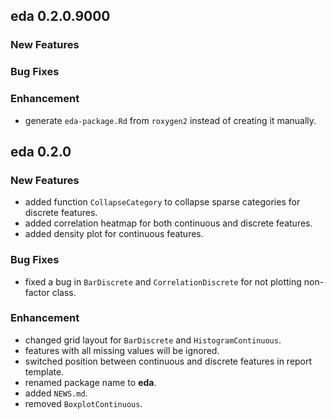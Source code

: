 ## eda 0.2.0.9000

### New Features


### Bug Fixes


### Enhancement
* generate `eda-package.Rd` from `roxygen2` instead of creating it manually.

## eda 0.2.0

### New Features
* added function `CollapseCategory` to collapse sparse categories for discrete features.
* added correlation heatmap for both continuous and discrete features.
* added density plot for continuous features.

### Bug Fixes

* fixed a bug in `BarDiscrete` and `CorrelationDiscrete` for not plotting non-factor class.

### Enhancement

* changed grid layout for `BarDiscrete` and `HistogramContinuous`.
* features with all missing values will be ignored.
* switched position between continuous and discrete features in report template.
* renamed package name to **eda**.
* added `NEWS.md`.
* removed `BoxplotContinuous`.
